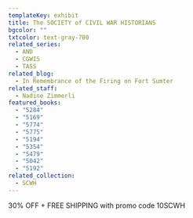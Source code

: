 ```yaml
---
templateKey: exhibit
title: The SOCIETY of CIVIL WAR HISTORIANS
bgcolor: ""
txtcolor: text-gray-700
related_series:
  - AND
  - CGWIS
  - TASS
related_blog:
  - In Remembrance of the Firing on Fort Sumter
related_staff:
  - Nadine Zimmerli
featured_books:
  - "5284"
  - "5169"
  - "5774"
  - "5775"
  - "5194"
  - "5354"
  - "5479"
  - "5042"
  - "5192"
related_collection:
  - SCWH
---
```

30% OFF + FREE SHIPPING with promo code 10SCWH